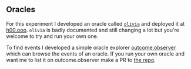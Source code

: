 ## Oracles

For this experiment I developed an oracle called [`olivia`](https://github.com/LLFourn/olivia) and deployed it at [h00.ooo](https://h00.ooo).
`olivia` is badly documented and still changing a lot but you're welcome to try and run your own one.

To find events I developed a simple oracle explorer [outcome.observer](https://outcome.observer) which can browse the events of an oracle.
If you run your own oracle and want me to list it on outcome.observer make a PR to [the repo](https://github.com/LLFourn/outcome-observer).
